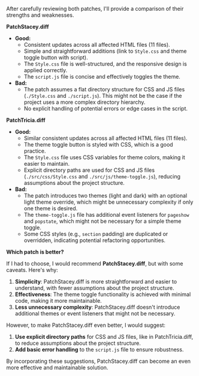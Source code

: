 After carefully reviewing both patches, I'll provide a comparison of their strengths and weaknesses.

**PatchStacey.diff**

* **Good:**
	+ Consistent updates across all affected HTML files (11 files).
	+ Simple and straightforward additions (link to `Style.css` and theme toggle button with script).
	+ The `Style.css` file is well-structured, and the responsive design is applied correctly.
	+ The `script.js` file is concise and effectively toggles the theme.
* **Bad:**
	+ The patch assumes a flat directory structure for CSS and JS files (`./Style.css` and `./script.js`). This might not be the case if the project uses a more complex directory hierarchy.
	+ No explicit handling of potential errors or edge cases in the script.

**PatchTricia.diff**

* **Good:**
	+ Similar consistent updates across all affected HTML files (11 files).
	+ The theme toggle button is styled with CSS, which is a good practice.
	+ The `Style.css` file uses CSS variables for theme colors, making it easier to maintain.
	+ Explicit directory paths are used for CSS and JS files (`./src/css/Style.css` and `./src/js/theme-toggle.js`), reducing assumptions about the project structure.
* **Bad:**
	+ The patch introduces two themes (light and dark) with an optional light theme override, which might be unnecessary complexity if only one theme is desired.
	+ The `theme-toggle.js` file has additional event listeners for `pageshow` and `popstate`, which might not be necessary for a simple theme toggle.
	+ Some CSS styles (e.g., `section` padding) are duplicated or overridden, indicating potential refactoring opportunities.

**Which patch is better?**

If I had to choose, I would recommend **PatchStacey.diff**, but with some caveats. Here's why:

1. **Simplicity**: PatchStacey.diff is more straightforward and easier to understand, with fewer assumptions about the project structure.
2. **Effectiveness**: The theme toggle functionality is achieved with minimal code, making it more maintainable.
3. **Less unnecessary complexity**: PatchStacey.diff doesn't introduce additional themes or event listeners that might not be necessary.

However, to make PatchStacey.diff even better, I would suggest:

1. **Use explicit directory paths** for CSS and JS files, like in PatchTricia.diff, to reduce assumptions about the project structure.
2. **Add basic error handling** to the `script.js` file to ensure robustness.

By incorporating these suggestions, PatchStacey.diff can become an even more effective and maintainable solution.